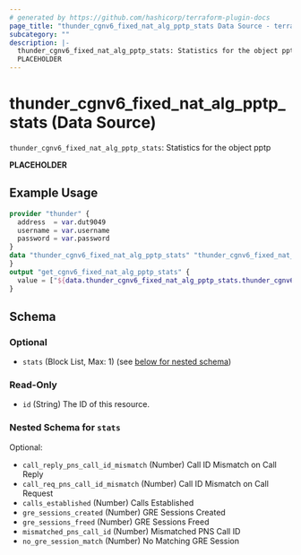 ```yaml
---
# generated by https://github.com/hashicorp/terraform-plugin-docs
page_title: "thunder_cgnv6_fixed_nat_alg_pptp_stats Data Source - terraform-provider-thunder"
subcategory: ""
description: |-
  thunder_cgnv6_fixed_nat_alg_pptp_stats: Statistics for the object pptp
  PLACEHOLDER
---
```


# thunder_cgnv6_fixed_nat_alg_pptp_stats (Data Source)

`thunder_cgnv6_fixed_nat_alg_pptp_stats`: Statistics for the object pptp

__PLACEHOLDER__

## Example Usage

```terraform
provider "thunder" {
  address  = var.dut9049
  username = var.username
  password = var.password
}
data "thunder_cgnv6_fixed_nat_alg_pptp_stats" "thunder_cgnv6_fixed_nat_alg_pptp_stats" {
}
output "get_cgnv6_fixed_nat_alg_pptp_stats" {
  value = ["${data.thunder_cgnv6_fixed_nat_alg_pptp_stats.thunder_cgnv6_fixed_nat_alg_pptp_stats}"]
}
```

<!-- schema generated by tfplugindocs -->
## Schema

### Optional

- `stats` (Block List, Max: 1) (see [below for nested schema](#nestedblock--stats))

### Read-Only

- `id` (String) The ID of this resource.

<a id="nestedblock--stats"></a>
### Nested Schema for `stats`

Optional:

- `call_reply_pns_call_id_mismatch` (Number) Call ID Mismatch on Call Reply
- `call_req_pns_call_id_mismatch` (Number) Call ID Mismatch on Call Request
- `calls_established` (Number) Calls Established
- `gre_sessions_created` (Number) GRE Sessions Created
- `gre_sessions_freed` (Number) GRE Sessions Freed
- `mismatched_pns_call_id` (Number) Mismatched PNS Call ID
- `no_gre_session_match` (Number) No Matching GRE Session


